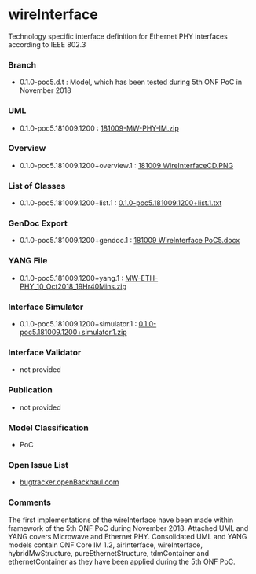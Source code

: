 # wireInterface
Technology specific interface definition for Ethernet PHY interfaces according to IEEE 802.3

### Branch
- 0.1.0-poc5.d.t : Model, which has been tested during 5th ONF PoC in November 2018

### UML
- 0.1.0-poc5.181009.1200 : [181009-MW-PHY-IM.zip](./181009-MW-PHY-IM.zip)

### Overview 
- 0.1.0-poc5.181009.1200+overview.1 : [181009 WireInterfaceCD.PNG](./181009%20WireInterfaceCD.PNG)

### List of Classes
- 0.1.0-poc5.181009.1200+list.1 : [0.1.0-poc5.181009.1200+list.1.txt](./0.1.0-poc5.181009.1200%2Blist.1.txt)

### GenDoc Export
- 0.1.0-poc5.181009.1200+gendoc.1 : [181009 WireInterface PoC5.docx](./181009%20WireInterface%20PoC5.docx)

### YANG File
- 0.1.0-poc5.181009.1200+yang.1 : [MW-ETH-PHY_10_Oct2018_19Hr40Mins.zip](./MW-ETH-PHY_10_Oct2018_19Hr40Mins.zip)

### Interface Simulator
- 0.1.0-poc5.181009.1200+simulator.1 : [0.1.0-poc5.181009.1200+simulator.1.zip](./0.1.0-poc5.181009.1200%2Bsimulator.1.zip)

### Interface Validator
- not provided

### Publication
- not provided

### Model Classification
- PoC

### Open Issue List
- [bugtracker.openBackhaul.com](https://bugtracker.openBackhaul.com)

### Comments 
The first implementations of the wireInterface have been made within framework of the 5th ONF PoC during November 2018.
Attached UML and YANG covers Microwave and Ethernet PHY.
Consolidated UML and YANG models contain ONF Core IM 1.2, airInterface, wireInterface, hybridMwStructure, pureEthernetStructure, tdmContainer and ethernetContainer as they have been applied during the 5th ONF PoC.
